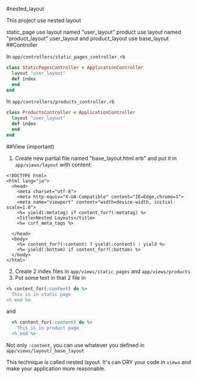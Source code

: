 #nested_layout

This project use nested layout

static_page use layout named "user_layout"
product use layout named "product_layout"
user_layout and product_layout use base_layout
##Controller

In `app/controllers/static_pages_controller.rb`
```ruby
class StaticPagesController < ApplicationController                                                                                                                                                                  
  layout "user_layout"                                                          
  def index                                                                     
  end                                                                           
end 
```
In `app/controllers/products_controller.rb`
```ruby
class ProductsController < ApplicationController                                                                                                                                                                  
  layout "user_layout"                                                          
  def index                                                                   
  end                                                                           
end
```
##View (important)
1. Create new partial file named "base_layout.html.erb" and put it in `app/views/layout` with content: 
```erb
<!DOCTYPE html>                                                                 
<html lang="ja">                                                                
  <head>                                                                        
    <meta charset="utf-8">                                                      
    <meta http-equiv="X-UA-Compatible" content="IE=Edge,chrome=1">              
    <meta name="viewport" content="width=device-width, initial-scale=1.0">      
    <%= yield(:metatag) if content_for?(:metatag) %>                            
    <title>Nested Layouts</title>                                               
    <%= csrf_meta_tags %>                                                       
                                                                                
  </head>                                                                       
  <body>                                                                        
    <%= content_for?(:content) ? yield(:content) : yield %>                     
    <%= yield(:bottom) if content_for?(:bottom) %>                              
  </body>                                                                       
</html>
```
2. Create 2 index files in `app/views/static_pages` and `app/views/products`
3. Put some text in that 2 file in 
  ```ruby
  <% content_for(:content) do %>
    This is in static page
  <% end %>
  ```
and 
```ruby
  <% content_for(:content) do %>
    This is in product page
  <% end %>
```

Not only `:content`, you can use whatever you defined in `app/views/layout/_base_layout`

This technique is called nested layout. It's can DRY your code in `views` and make your application more reasonable.
